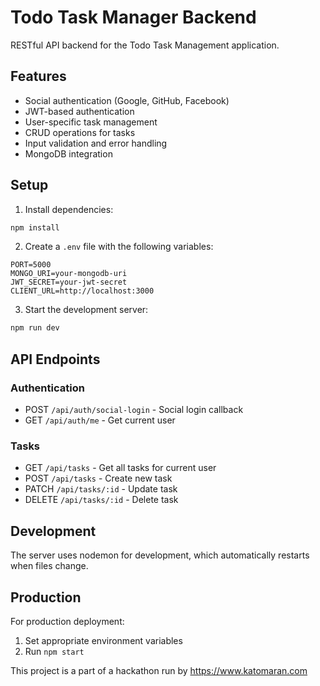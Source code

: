 # Todo Task Manager Backend

RESTful API backend for the Todo Task Management application.

## Features

- Social authentication (Google, GitHub, Facebook)
- JWT-based authentication
- User-specific task management
- CRUD operations for tasks
- Input validation and error handling
- MongoDB integration

## Setup

1. Install dependencies:
```bash
npm install
```

2. Create a `.env` file with the following variables:
```
PORT=5000
MONGO_URI=your-mongodb-uri
JWT_SECRET=your-jwt-secret
CLIENT_URL=http://localhost:3000
```

3. Start the development server:
```bash
npm run dev
```

## API Endpoints

### Authentication
- POST `/api/auth/social-login` - Social login callback
- GET `/api/auth/me` - Get current user

### Tasks
- GET `/api/tasks` - Get all tasks for current user
- POST `/api/tasks` - Create new task
- PATCH `/api/tasks/:id` - Update task
- DELETE `/api/tasks/:id` - Delete task

## Development

The server uses nodemon for development, which automatically restarts when files change.

## Production

For production deployment:
1. Set appropriate environment variables
2. Run `npm start`

This project is a part of a hackathon run by https://www.katomaran.com
